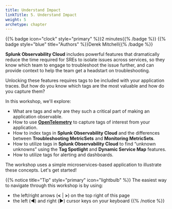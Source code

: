 ```yaml
---
title: Understand Impact
linkTitle: 5. Understand Impact
weight: 5
archetype: chapter
---
```


{{% badge icon="clock" style="primary" %}}2 minutes{{% /badge %}} {{% badge style="blue" title="Authors" %}}Derek Mitchell{{% /badge %}}

**Splunk Observability Cloud** includes powerful features that dramatically reduce the time required for SREs to isolate issues across services, so they know which team to engage to troubleshoot the issue further, and can provide context to help the team get a headstart on troubleshooting.

Unlocking these features requires tags to be included with your application traces.  But how do you know which tags are the most valuable and how do you capture them?

In this workshop, we'll explore: 

* What are tags and why are they such a critical part of making an application observable.
* How to use [**OpenTelemetry**](https://opentelemetry.io) to capture tags of interest from your application.
* How to index tags in **Splunk Observability Cloud** and the differences between **Troubleshooting MetricSets** and **Monitoring MetricSets**.
* How to utilize tags in **Splunk Observability Cloud** to find “unknown unknowns” using the **Tag Spotlight** and **Dynamic Service Map** features.
* How to utilize tags for alerting and dashboards. 

The workshop uses a simple microservices-based application to illustrate these concepts.  Let's get started! 

{{% notice title="Tip" style="primary"  icon="lightbulb" %}}
The easiest way to navigate through this workshop is by using:

* the left/right arrows (**<** | **>**) on the top right of this page
* the left (◀️) and right (▶️) cursor keys on your keyboard
  {{% /notice %}}
